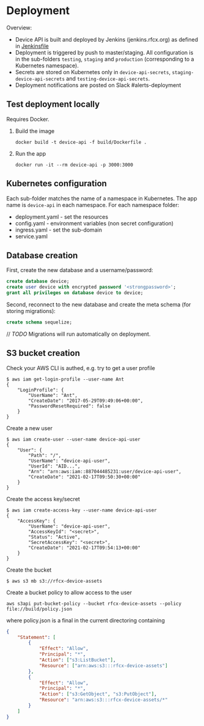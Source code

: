 # Deployment

Overview:
- Device API is built and deployed by Jenkins (jenkins.rfcx.org) as defined in [Jenkinsfile](./Jenkinsfile)
- Deployment is triggered by push to master/staging. All configuration is in the sub-folders `testing`, `staging` and `production` (corresponding to a Kubernetes namespace).
- Secrets are stored on Kubernetes only in `device-api-secrets`, `staging-device-api-secrets` and `testing-device-api-secrets`.
- Deployment notifications are posted on Slack #alerts-deployment


## Test deployment locally

Requires Docker.

1.  Build the image
    ```
    docker build -t device-api -f build/Dockerfile .
    ```

2.  Run the app 
    ```
    docker run -it --rm device-api -p 3000:3000
    ```


## Kubernetes configuration

Each sub-folder matches the name of a namespace in Kubernetes. The app name is `device-api` in each namespace. For each namespace folder:

- deployment.yaml - set the resources
- config.yaml - environment variables (non secret configuration)
- ingress.yaml - set the sub-domain
- service.yaml

## Database creation

First, create the new database and a username/password:

```sql
create database device;
create user device with encrypted password '<strongpassword>';
grant all privileges on database device to device;
```

Second, reconnect to the new database and create the meta schema (for storing migrations):

```sql
create schema sequelize;
```

// _TODO_
Migrations will run automatically on deployment.

## S3 bucket creation

Check your AWS CLI is authed, e.g. try to get a user profile

```shell
$ aws iam get-login-profile --user-name Ant
{
    "LoginProfile": {
        "UserName": "Ant",
        "CreateDate": "2017-05-29T09:49:06+00:00",
        "PasswordResetRequired": false
    }
}
```

Create a new user

```shell
$ aws iam create-user --user-name device-api-user
{
    "User": {
        "Path": "/",
        "UserName": "device-api-user",
        "UserId": "AID...",
        "Arn": "arn:aws:iam::887044485231:user/device-api-user",
        "CreateDate": "2021-02-17T09:50:30+00:00"
    }
}
```

Create the access key/secret

```shell
$ aws iam create-access-key --user-name device-api-user
{
    "AccessKey": {
        "UserName": "device-api-user",
        "AccessKeyId": "<secret>",
        "Status": "Active",
        "SecretAccessKey": "<secret>",
        "CreateDate": "2021-02-17T09:54:13+00:00"
    }
}
```

Create the bucket

```shell
$ aws s3 mb s3://rfcx-device-assets
```

Create a bucket policy to allow access to the user

```shell
aws s3api put-bucket-policy --bucket rfcx-device-assets --policy file://build/policy.json
```

where policy.json is a final in the current directoring containing

```json
{
    "Statement": [
        {
            "Effect": "Allow",
            "Principal": "*",
            "Action": ["s3:ListBucket"],
            "Resource": ["arn:aws:s3:::rfcx-device-assets"]
        },
        {
            "Effect": "Allow",
            "Principal": "*",
            "Action": ["s3:GetObject", "s3:PutObject"],
            "Resource": "arn:aws:s3:::rfcx-device-assets/*"
        }
    ]
}
```
